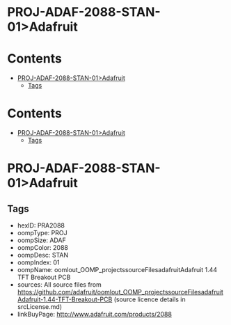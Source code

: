 
PROJ-ADAF-2088-STAN-01>Adafruit
===============================

Contents
========

* [PROJ-ADAF-2088-STAN-01>Adafruit](#proj-adaf-2088-stan-01adafruit)
	* [Tags](#tags)

Contents
========

* [PROJ-ADAF-2088-STAN-01>Adafruit](#proj-adaf-2088-stan-01adafruit)
	* [Tags](#tags)

# PROJ-ADAF-2088-STAN-01>Adafruit

## Tags

- hexID: PRA2088
- oompType: PROJ
- oompSize: ADAF
- oompColor: 2088
- oompDesc: STAN
- oompIndex: 01
- oompName: oomlout_OOMP_projectssourceFilesadafruitAdafruit 1.44 TFT Breakout PCB
- sources: All source files from https://github.com/adafruit/oomlout_OOMP_projectssourceFilesadafruitAdafruit-1.44-TFT-Breakout-PCB (source licence details in srcLicense.md)
- linkBuyPage: http://www.adafruit.com/products/2088
